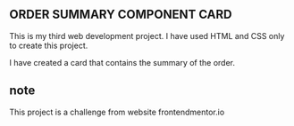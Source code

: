 ## ORDER SUMMARY COMPONENT CARD

This is my third web development project. I have used HTML and CSS only to create this project.

I have created a card that contains the summary of the order.

## note

This project is a challenge from website frontendmentor.io